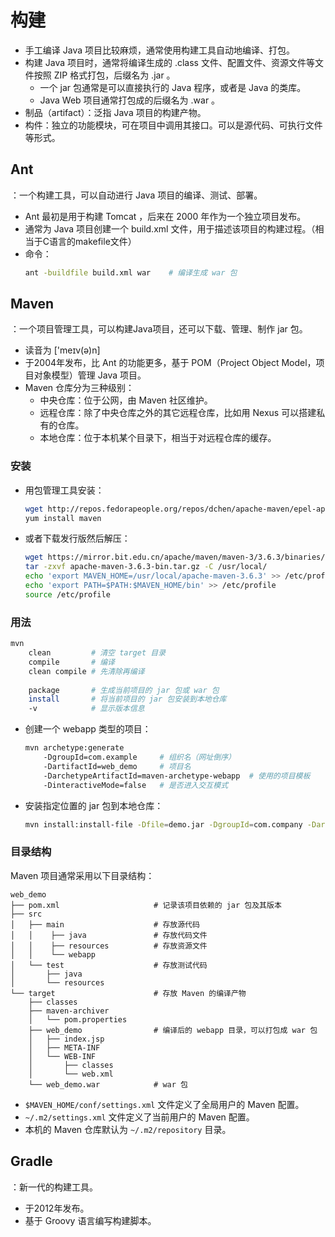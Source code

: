 # 构建

- 手工编译 Java 项目比较麻烦，通常使用构建工具自动地编译、打包。
- 构建 Java 项目时，通常将编译生成的 .class 文件、配置文件、资源文件等文件按照 ZIP 格式打包，后缀名为 .jar 。
  - 一个 jar 包通常是可以直接执行的 Java 程序，或者是 Java 的类库。
  - Java Web 项目通常打包成的后缀名为 .war 。
- 制品（artifact）：泛指 Java 项目的构建产物。
- 构件：独立的功能模块，可在项目中调用其接口。可以是源代码、可执行文件等形式。

## Ant

：一个构建工具，可以自动进行 Java 项目的编译、测试、部署。
- Ant 最初是用于构建 Tomcat ，后来在 2000 年作为一个独立项目发布。
- 通常为 Java 项目创建一个 build.xml 文件，用于描述该项目的构建过程。（相当于C语言的makefile文件）
- 命令：
    ```sh
    ant -buildfile build.xml war    # 编译生成 war 包
    ```

## Maven

：一个项目管理工具，可以构建Java项目，还可以下载、管理、制作 jar 包。
- 读音为 ['meɪv(ə)n]
- 于2004年发布，比 Ant 的功能更多，基于 POM（Project Object Model，项目对象模型）管理 Java 项目。
- Maven 仓库分为三种级别：
  - 中央仓库：位于公网，由 Maven 社区维护。
  - 远程仓库：除了中央仓库之外的其它远程仓库，比如用 Nexus 可以搭建私有的仓库。
  - 本地仓库：位于本机某个目录下，相当于对远程仓库的缓存。

### 安装

- 用包管理工具安装：
    ```sh
    wget http://repos.fedorapeople.org/repos/dchen/apache-maven/epel-apache-maven.repo -O /etc/yum.repos.d/epel-apache-maven.repo
    yum install maven
    ```
- 或者下载发行版然后解压：
    ```sh
    wget https://mirror.bit.edu.cn/apache/maven/maven-3/3.6.3/binaries/apache-maven-3.6.3-bin.tar.gz
    tar -zxvf apache-maven-3.6.3-bin.tar.gz -C /usr/local/
    echo 'export MAVEN_HOME=/usr/local/apache-maven-3.6.3' >> /etc/profile    # 配置环境变量
    echo 'export PATH=$PATH:$MAVEN_HOME/bin' >> /etc/profile
    source /etc/profile
    ```

### 用法

```sh
mvn
    clean         # 清空 target 目录
    compile       # 编译
    clean compile # 先清除再编译
    
    package       # 生成当前项目的 jar 包或 war 包
    install       # 将当前项目的 jar 包安装到本地仓库
    -v            # 显示版本信息
```
- 创建一个 webapp 类型的项目：
  ```sh
  mvn archetype:generate
      -DgroupId=com.example     # 组织名（网址倒序）
      -DartifactId=web_demo     # 项目名
      -DarchetypeArtifactId=maven-archetype-webapp  # 使用的项目模板
      -DinteractiveMode=false   # 是否进入交互模式
  ```
- 安装指定位置的 jar 包到本地仓库：
  ```sh
  mvn install:install-file -Dfile=demo.jar -DgroupId=com.company -DartifactId=demo -Dversion=0.0.1 -Dpackaging=jar
  ```

### 目录结构

Maven 项目通常采用以下目录结构：
```
web_demo
├── pom.xml                     # 记录该项目依赖的 jar 包及其版本
├── src
│   ├── main                    # 存放源代码
│   │    ├── java               # 存放代码文件
│   │    ├── resources          # 存放资源文件
│   │    └── webapp
│   └── test                    # 存放测试代码
│       ├── java
│       └── resources
└── target                      # 存放 Maven 的编译产物
    ├── classes
    ├── maven-archiver
    │   └── pom.properties
    ├── web_demo                # 编译后的 webapp 目录，可以打包成 war 包
    │   ├── index.jsp
    │   ├── META-INF
    │   └── WEB-INF
    │       ├── classes
    │       └── web.xml
    └── web_demo.war            # war 包
```

- `$MAVEN_HOME/conf/settings.xml` 文件定义了全局用户的 Maven 配置。
- `~/.m2/settings.xml` 文件定义了当前用户的 Maven 配置。
- 本机的 Maven 仓库默认为 `~/.m2/repository` 目录。

## Gradle

：新一代的构建工具。
- 于2012年发布。
- 基于 Groovy 语言编写构建脚本。
